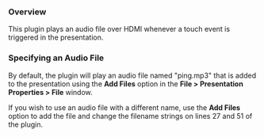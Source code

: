 <h3>Overview</h3>

<p>This plugin plays an audio file over HDMI whenever a touch event is triggered in the presentation.</p>

<h3>Specifying an Audio File</h3>
<p>By default, the plugin will play an audio file named "ping.mp3" that is added to the presentation using the <strong>Add Files</strong> option in the <strong>File > Presentation Properties > File</strong> window.</p>
<p>If you wish to use an audio file with a different name, use the <strong>Add Files</strong> option to add the file and change the filename strings on lines 27 and 51 of the plugin.</p>
